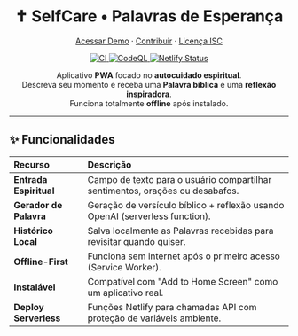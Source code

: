 <!--
README – SelfCare ✝️
Última revisão: 28 abr 2025
-->

<h1 align="center">✝️ SelfCare • Palavras de Esperança</h1>

<p align="center">
  <a href="https://selfcare-palavras.netlify.app" target="_blank">Acessar Demo</a> ·
  <a href="#contribuindo">Contribuir</a> ·
  <a href="LICENSE">Licença ISC</a>
</p>

<p align="center">
  <a href="https://github.com/prof-guifonseca/self-care/actions/workflows/ci.yml">
    <img alt="CI" src="https://github.com/prof-guifonseca/self-care/actions/workflows/ci.yml/badge.svg">
  </a>
  <a href="https://github.com/prof-guifonseca/self-care/actions/workflows/codeql.yml">
    <img alt="CodeQL" src="https://github.com/prof-guifonseca/self-care/actions/workflows/codeql.yml/badge.svg">
  </a>
  <a href="https://app.netlify.com/sites/selfcare-palavras/deploys">
    <img alt="Netlify Status" src="https://api.netlify.com/api/v1/badges/f38e7b8a-fdae-4b63-9b34-de0dc0b7a68d/deploy-status">
  </a>
</p>

<p align="center">
  Aplicativo <strong>PWA</strong> focado no <strong>autocuidado espiritual</strong>.<br/>
  Descreva seu momento e receba uma <strong>Palavra bíblica</strong> e uma <strong>reflexão inspiradora</strong>.<br/>
  Funciona totalmente <strong>offline</strong> após instalado.
</p>

---

## ✨ Funcionalidades

| Recurso                   | Descrição |
|:---------------------------|:----------|
| **Entrada Espiritual**     | Campo de texto para o usuário compartilhar sentimentos, orações ou desabafos. |
| **Gerador de Palavra**     | Geração de versículo bíblico + reflexão usando OpenAI (serverless function). |
| **Histórico Local**        | Salva localmente as Palavras recebidas para revisitar quando quiser. |
| **Offline-First**          | Funciona sem internet após o primeiro acesso (Service Worker). |
| **Instalável**             | Compatível com "Add to Home Screen" como um aplicativo real. |
| **Deploy Serverless**      | Funções Netlify para chamadas API com proteção de variáveis ambiente. |
